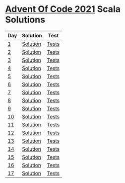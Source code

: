 # [Advent Of Code 2021](https://adventofcode.com/2021) Scala Solutions

| Day                                        | Solution                                        | Test                                             |
|--------------------------------------------|-------------------------------------------------|--------------------------------------------------|
| [1](https://adventofcode.com/2021/day/1)   | [Solution](src/main/scala/day1/Solution.scala)  | [Tests](src/test/scala/day1/SolutionSpec.scala)  |
| [2](https://adventofcode.com/2021/day/2)   | [Solution](src/main/scala/day2/Solution.scala)  | [Tests](src/test/scala/day2/SolutionSpec.scala)  |
| [3](https://adventofcode.com/2021/day/3)   | [Solution](src/main/scala/day3/Solution.scala)  | [Tests](src/test/scala/day3/SolutionSpec.scala)  |
| [4](https://adventofcode.com/2021/day/4)   | [Solution](src/main/scala/day4/Solution.scala)  | [Tests](src/test/scala/day4/SolutionSpec.scala)  |
| [5](https://adventofcode.com/2021/day/5)   | [Solution](src/main/scala/day5/Solution.scala)  | [Tests](src/test/scala/day5/SolutionSpec.scala)  |
| [6](https://adventofcode.com/2021/day/6)   | [Solution](src/main/scala/day6/Solution.scala)  | [Tests](src/test/scala/day6/SolutionSpec.scala)  |
| [7](https://adventofcode.com/2021/day/7)   | [Solution](src/main/scala/day7/Solution.scala)  | [Tests](src/test/scala/day7/SolutionSpec.scala)  |
| [8](https://adventofcode.com/2021/day/8)   | [Solution](src/main/scala/day8/Solution.scala)  | [Tests](src/test/scala/day8/SolutionSpec.scala)  |
| [9](https://adventofcode.com/2021/day/9)   | [Solution](src/main/scala/day9/Solution.scala)  | [Tests](src/test/scala/day9/SolutionSpec.scala)  |
| [10](https://adventofcode.com/2021/day/10) | [Solution](src/main/scala/day10/Solution.scala) | [Tests](src/test/scala/day10/SolutionSpec.scala) |
| [11](https://adventofcode.com/2021/day/11) | [Solution](src/main/scala/day11/Solution.scala) | [Tests](src/test/scala/day11/SolutionSpec.scala) |
| [12](https://adventofcode.com/2021/day/12) | [Solution](src/main/scala/day12/Solution.scala) | [Tests](src/test/scala/day12/SolutionSpec.scala) |
| [13](https://adventofcode.com/2021/day/13) | [Solution](src/main/scala/day13/Solution.scala) | [Tests](src/test/scala/day13/SolutionSpec.scala) |
| [14](https://adventofcode.com/2021/day/14) | [Solution](src/main/scala/day14/Solution.scala) | [Tests](src/test/scala/day14/SolutionSpec.scala) |
| [15](https://adventofcode.com/2021/day/15) | [Solution](src/main/scala/day15/Solution.scala) | [Tests](src/test/scala/day15/SolutionSpec.scala) |
| [16](https://adventofcode.com/2021/day/16) | [Solution](src/main/scala/day16/Solution.scala) | [Tests](src/test/scala/day16/SolutionSpec.scala) |
| [17](https://adventofcode.com/2021/day/17) | [Solution](src/main/scala/day17/Solution.scala) | [Tests](src/test/scala/day17/SolutionSpec.scala) |
